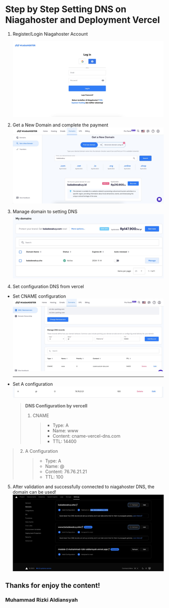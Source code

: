 # Step by Step Setting DNS on Niagahoster and Deployment Vercel

1. Register/Login Niagahoster Account

   ![An old rock in the desert](./assets/Readmenih/WhatsApp%20Image%202023-11-14%20at%2002.29.50.jpeg "daftar/login niagahoster")

2. Get a New Domain and complete the payment
   ![An old rock in the desert](./assets/Readmenih/WhatsApp%20Image%202023-11-14%20at%2002.30.34.jpeg "cari domain baru dan selesaikan pembayaran")

3. Manage domain to setting DNS
   ![An old rock in the desert](./assets/Readmenih/WhatsApp%20Image%202023-11-14%20at%2002.31.25.jpeg "manage domain")

4. Set configuration DNS from vercel

- Set CNAME configuration
  ![An old rock in the desert](./assets/Readmenih/WhatsApp%20Image%202023-11-14%20at%2002.32.04.jpeg "setting dns custom")

  ***

- Set A configuration
  ![An old rock in the desert](./assets/Readmenih/WhatsApp%20Image%202023-11-14%20at%2002.32.17.jpeg "Shiprock, New Mexico by Beau Rogers")
  > **DNS Configuration by vercell**
  >
  > 1. CNAME
  >    > - Type: A
  >    > - Name: www
  >    > - Content: cname-vercel-dns.com
  >    > - TTL: 14400

> 2. A Configuration
>    > - Type: A
>    > - Name: @
>    > - Content: 76.76.21.21
>    > - TTL: 100

5. After validation and successfully connected to niagahoster DNS, the domain can be used!
   ![An old rock in the desert](./assets/Readmenih/WhatsApp%20Image%202023-11-14%20at%2002.32.52.jpeg "dns berhasil diubah")

## Thanks for enjoy the content!

### Muhammad Rizki Aldiansyah
